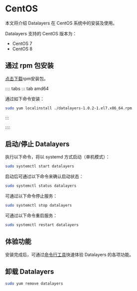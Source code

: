 # CentOS

本文将介绍 Datalayers 在 CentOS 系统中的安装及使用。

Datalayers 支持的 CentOS 版本为：
- CentOS 7
- CentOS 8

## 通过 rpm 包安装

<a href="https://docs.datalayers.cn/public/centos/datalayers-1.0.2-1.el7.x86_64.rpm" download="datalayers-1.0.2-1.el7.x86_64.rpm">点击下载</a>rpm安装包。

:::: tabs
::: tab amd64

通过如下命令安装：

``` bash
sudo yum localinstall ./datalayers-1.0.2-1.el7.x86_64.rpm
```

:::

::::

## 启动/停止 Datalayers

执行以下命令，将以 systemd 方式启动（单机模式）：
``` bash
sudo systemctl start datalayers
```

启动后可通过以下命令来确认启动状态：
``` bash
sudo systemctl status datalayers
```

可通过以下命令停止服务：
``` bash
sudo systemctl stop datalayers
```

可通过以下命令重启服务：
``` bash
sudo systemctl restart datalayers
```

## 体验功能

安装完成后，可通过[命令行工具](./command-line-tool.md)快速体验 Datalayers 的各项功能。

## 卸载 Datalayers

``` bash
sudo yum remove datalayers
```
